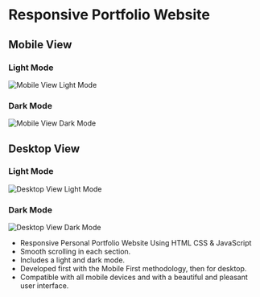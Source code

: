 # Responsive Portfolio Website

## Mobile View

<h3> Light Mode </h3>

![Mobile View Light Mode](https://user-images.githubusercontent.com/33707645/233819088-36924ea9-5f0f-4091-aff7-505091332d96.png)


<h3> Dark Mode </h3>

![Mobile View Dark Mode](https://user-images.githubusercontent.com/33707645/233819093-62914640-9d67-4f4a-b619-fd649ae1c3d2.png)


## Desktop View

<h3> Light Mode </h3>

![Desktop View Light Mode](https://user-images.githubusercontent.com/33707645/233849029-f0b00ef4-ca4d-4bf1-a456-3c1e64aefaf2.png)

<h3> Dark Mode </h3>

![Desktop View Dark Mode](https://user-images.githubusercontent.com/33707645/233849018-26d27191-15fe-4921-9457-b3fde78a7f5d.png)

* Responsive Personal Portfolio Website Using HTML CSS & JavaScript
* Smooth scrolling in each section.
* Includes a light and dark mode.
* Developed first with the Mobile First methodology, then for desktop.
* Compatible with all mobile devices and with a beautiful and pleasant user interface.
